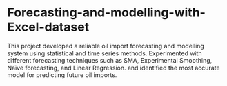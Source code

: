 # Forecasting-and-modelling-with-Excel-dataset
This project developed a reliable oil import forecasting and modelling system using statistical and time series methods. Experimented with different forecasting techniques such as SMA, Experimental Smoothing, Naïve forecasting, and Linear Regression. and identified the most accurate model for predicting future oil imports. 
